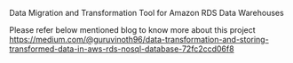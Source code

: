 Data Migration and Transformation Tool for Amazon RDS Data Warehouses

Please refer below mentioned blog to know more about this project
https://medium.com/@guruvinoth96/data-transformation-and-storing-transformed-data-in-aws-rds-nosql-database-72fc2ccd06f8
